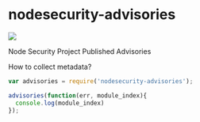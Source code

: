 nodesecurity-advisories
=======================

![](https://nodesecurity.io/img/nodesecurity.png)

Node Security Project Published Advisories 

How to collect metadata?

```javascript
var advisories = require('nodesecurity-advisories');

advisories(function(err, module_index){ 
  console.log(module_index)
});

```